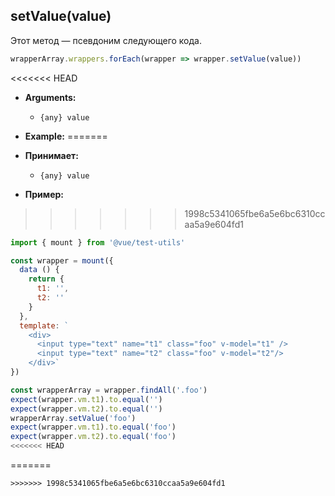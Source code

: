 ## setValue(value)

Этот метод — псевдоним следующего кода.

```js
wrapperArray.wrappers.forEach(wrapper => wrapper.setValue(value))
```

<<<<<<< HEAD
- **Arguments:**
  - `{any} value`

- **Example:**
=======
- **Принимает:**
  - `{any} value`

- **Пример:**
>>>>>>> 1998c5341065fbe6a5e6bc6310ccaa5a9e604fd1

```js
import { mount } from '@vue/test-utils'

const wrapper = mount({
  data () {
    return {
      t1: '',
      t2: ''
    }
  },
  template: `
    <div>
      <input type="text" name="t1" class="foo" v-model="t1" />
      <input type="text" name="t2" class="foo" v-model="t2"/>
    </div>`
})

const wrapperArray = wrapper.findAll('.foo')
expect(wrapper.vm.t1).to.equal('')
expect(wrapper.vm.t2).to.equal('')
wrapperArray.setValue('foo')
expect(wrapper.vm.t1).to.equal('foo')
expect(wrapper.vm.t2).to.equal('foo')
<<<<<<< HEAD
```
=======
```
>>>>>>> 1998c5341065fbe6a5e6bc6310ccaa5a9e604fd1
